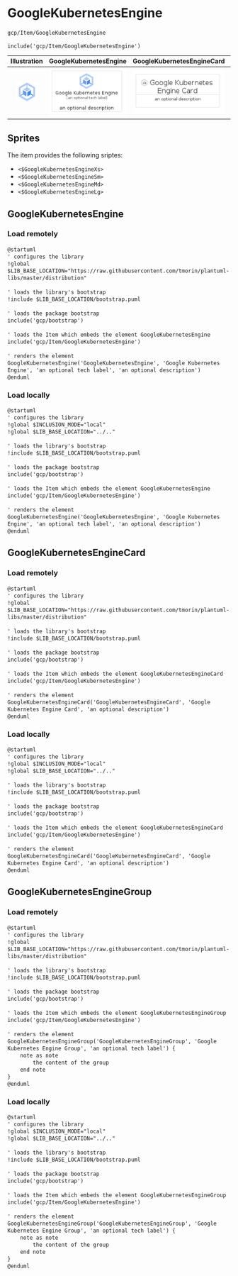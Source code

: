 # GoogleKubernetesEngine


```text
gcp/Item/GoogleKubernetesEngine
```

```text
include('gcp/Item/GoogleKubernetesEngine')
```



| Illustration | GoogleKubernetesEngine | GoogleKubernetesEngineCard | GoogleKubernetesEngineGroup |
| :---: | :---: | :---: | :---: |
| ![illustration for Illustration](../../gcp/Item/GoogleKubernetesEngine.png) | ![illustration for GoogleKubernetesEngine](../../gcp/Item/GoogleKubernetesEngine.Local.png) | ![illustration for GoogleKubernetesEngineCard](../../gcp/Item/GoogleKubernetesEngineCard.Local.png) | ![illustration for GoogleKubernetesEngineGroup](../../gcp/Item/GoogleKubernetesEngineGroup.Local.png) |



## Sprites
The item provides the following sriptes:

- `<$GoogleKubernetesEngineXs>`
- `<$GoogleKubernetesEngineSm>`
- `<$GoogleKubernetesEngineMd>`
- `<$GoogleKubernetesEngineLg>`





## GoogleKubernetesEngine

### Load remotely
```plantuml
@startuml
' configures the library
!global $LIB_BASE_LOCATION="https://raw.githubusercontent.com/tmorin/plantuml-libs/master/distribution"

' loads the library's bootstrap
!include $LIB_BASE_LOCATION/bootstrap.puml

' loads the package bootstrap
include('gcp/bootstrap')

' loads the Item which embeds the element GoogleKubernetesEngine
include('gcp/Item/GoogleKubernetesEngine')

' renders the element
GoogleKubernetesEngine('GoogleKubernetesEngine', 'Google Kubernetes Engine', 'an optional tech label', 'an optional description')
@enduml
```

### Load locally
```plantuml
@startuml
' configures the library
!global $INCLUSION_MODE="local"
!global $LIB_BASE_LOCATION="../.."

' loads the library's bootstrap
!include $LIB_BASE_LOCATION/bootstrap.puml

' loads the package bootstrap
include('gcp/bootstrap')

' loads the Item which embeds the element GoogleKubernetesEngine
include('gcp/Item/GoogleKubernetesEngine')

' renders the element
GoogleKubernetesEngine('GoogleKubernetesEngine', 'Google Kubernetes Engine', 'an optional tech label', 'an optional description')
@enduml
```

## GoogleKubernetesEngineCard

### Load remotely
```plantuml
@startuml
' configures the library
!global $LIB_BASE_LOCATION="https://raw.githubusercontent.com/tmorin/plantuml-libs/master/distribution"

' loads the library's bootstrap
!include $LIB_BASE_LOCATION/bootstrap.puml

' loads the package bootstrap
include('gcp/bootstrap')

' loads the Item which embeds the element GoogleKubernetesEngineCard
include('gcp/Item/GoogleKubernetesEngine')

' renders the element
GoogleKubernetesEngineCard('GoogleKubernetesEngineCard', 'Google Kubernetes Engine Card', 'an optional description')
@enduml
```

### Load locally
```plantuml
@startuml
' configures the library
!global $INCLUSION_MODE="local"
!global $LIB_BASE_LOCATION="../.."

' loads the library's bootstrap
!include $LIB_BASE_LOCATION/bootstrap.puml

' loads the package bootstrap
include('gcp/bootstrap')

' loads the Item which embeds the element GoogleKubernetesEngineCard
include('gcp/Item/GoogleKubernetesEngine')

' renders the element
GoogleKubernetesEngineCard('GoogleKubernetesEngineCard', 'Google Kubernetes Engine Card', 'an optional description')
@enduml
```

## GoogleKubernetesEngineGroup

### Load remotely
```plantuml
@startuml
' configures the library
!global $LIB_BASE_LOCATION="https://raw.githubusercontent.com/tmorin/plantuml-libs/master/distribution"

' loads the library's bootstrap
!include $LIB_BASE_LOCATION/bootstrap.puml

' loads the package bootstrap
include('gcp/bootstrap')

' loads the Item which embeds the element GoogleKubernetesEngineGroup
include('gcp/Item/GoogleKubernetesEngine')

' renders the element
GoogleKubernetesEngineGroup('GoogleKubernetesEngineGroup', 'Google Kubernetes Engine Group', 'an optional tech label') {
    note as note
        the content of the group
    end note
}
@enduml
```

### Load locally
```plantuml
@startuml
' configures the library
!global $INCLUSION_MODE="local"
!global $LIB_BASE_LOCATION="../.."

' loads the library's bootstrap
!include $LIB_BASE_LOCATION/bootstrap.puml

' loads the package bootstrap
include('gcp/bootstrap')

' loads the Item which embeds the element GoogleKubernetesEngineGroup
include('gcp/Item/GoogleKubernetesEngine')

' renders the element
GoogleKubernetesEngineGroup('GoogleKubernetesEngineGroup', 'Google Kubernetes Engine Group', 'an optional tech label') {
    note as note
        the content of the group
    end note
}
@enduml
```

